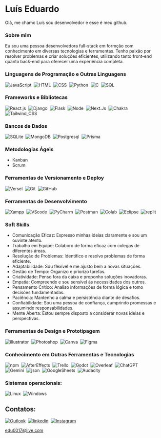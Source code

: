 
# Luís Eduardo
Olá, me chamo Luís sou desenvolvedor e esse é meu github.

### Sobre mim

Eu sou uma pessoa desenvolvedora full-stack em formção com conhecimento em diversas tecnologias e ferramentas. Tenho paixão por resolver problemas e criar soluções eficientes, utilizando tanto front-end quanto back-end para oferecer uma experiência completa.

### Linguagens de Programação e Outras Linguagens

![JavaScript](https://img.shields.io/badge/JavaScript-F7DF1E?style=for-the-badge&logo=javascript&logoColor=black)&nbsp;
![HTML](https://img.shields.io/badge/HTML5-E34F26?style=for-the-badge&logo=html5&logoColor=white)&nbsp;
![CSS](https://img.shields.io/badge/CSS3-1572B6?style=for-the-badge&logo=css3&logoColor=white)&nbsp;
![Python](https://img.shields.io/badge/Python-FFD43B?style=for-the-badge&logo=python&logoColor=blue)&nbsp;
![C](https://img.shields.io/badge/C-00569c?style=for-the-badge&logo=C&logoColor=white)&nbsp;
![SQL](https://img.shields.io/badge/SQL-000?style=for-the-badge&logo=&logoColor=white)&nbsp;

### Frameworks e Bibliotecas


![React.js](https://img.shields.io/badge/React-20232A?style=for-the-badge&logo=react&logoColor=61DAFB)&nbsp;
![Django](https://img.shields.io/badge/Django-092E20?style=for-the-badge&logo=django&logoColor=white)&nbsp;
![Flask](https://img.shields.io/badge/Flask-FFF?style=for-the-badge&logo=Flask&logoColor=blue)&nbsp;
![Node](https://img.shields.io/badge/Node%20js-339933?style=for-the-badge&logo=nodedotjs&logoColor=white)&nbsp;
![Next.Js](https://img.shields.io/badge/Next.js-fff?style=for-the-badge&logo=next.js&logoColor=black)&nbsp;
![Chakra](https://img.shields.io/badge/Chakra--UI-319795?style=for-the-badge&logo=chakra-ui&logoColor=white)&nbsp;
![Tailwind_CSS](https://img.shields.io/badge/Tailwind_CSS-06B6D4?style=for-the-badge&logo=tailwind-css&logoColor=white)&nbsp;

### Bancos de Dados

![SQLite](https://img.shields.io/badge/Sqlite-003B57?style=for-the-badge&logo=sqlite&logoColor=white)&nbsp;
![MongoDB](https://img.shields.io/badge/MongoDB-4EA94B?style=for-the-badge&logo=mongodb&logoColor=white)&nbsp;
![Postgresql](https://img.shields.io/badge/PostgreSQL-316192?style=for-the-badge&logo=postgresql&logoColor=white)&nbsp;
![Prisma](https://img.shields.io/badge/Prisma-3982CE?style=for-the-badge&logo=Prisma&logoColor=white)&nbsp;

### Metodologias Ágeis
- Kanban 
- Scrum

### Ferramentas de Versionamento e Deploy

![Versel](https://img.shields.io/badge/Vercel-000000?style=for-the-badge&logo=vercel&logoColor=white)&nbsp;
![Git](https://img.shields.io/badge/GIT-E44C30?style=for-the-badge&logo=git&logoColor=white)&nbsp;
![GitHub](https://img.shields.io/badge/GITHub-000?style=for-the-badge&logo=github&logoColor=white)&nbsp;

### Ferramentas de Desenvolvimento

![Xampp](https://img.shields.io/badge/Xampp-F37623?style=for-the-badge&logo=xampp&logoColor=white)&nbsp;
![VScode](https://img.shields.io/badge/vscode-4285F4?style=for-the-badge&logo=visualstudio&logoColor=white)&nbsp;
![PyCharm](https://img.shields.io/badge/PyCharm-ffd700?style=for-the-badge&logo=PyCharm&logoColor=blue)&nbsp;
![Postman](https://img.shields.io/badge/Postman-FF6C37?style=for-the-badge&logo=Postman&logoColor=white)&nbsp;
![Colab](https://img.shields.io/badge/Colab-F9AB00?style=for-the-badge&logo=googlecolab&color=525252)&nbsp;
![Eclipse](https://img.shields.io/badge/Eclipse-2C2255?style=for-the-badge&logo=eclipse&logoColor=white)&nbsp;
![replit](https://img.shields.io/badge/replit-667881?style=for-the-badge&logo=replit&logoColor=white)&nbsp;

### Soft Skills

- Comunicação Eficaz: Expresso minhas ideias claramente e sou um ouvinte atento.
- Trabalho em Equipe: Colaboro de forma eficaz com colegas de diferentes áreas.
- Resolução de Problemas: Identifico e resolvo problemas de forma eficiente.
- Adaptabilidade: Sou flexível e me ajusto bem a novas situações.
- Gestão de Tempo: Organizo e priorizo tarefas.
- Criatividade: Penso fora da caixa e proponho soluções inovadoras.
- Empatia: Compreendo e sou sensível às necessidades dos outros.
- Pensamento Crítico: Analiso informações de forma lógica e tomo decisões fundamentadas.
- Paciência: Mantenho a calma e persistência diante de desafios.
- Confiabilidade: Sou uma pessoa de confiança, cumprindo promessas e assumindo responsabilidades.
- Mente Aberta: Estou sempre disposto a considerar novas ideias e perspectivas.
  
### Ferramentas de Design e Prototipagem

![illustrator](https://img.shields.io/badge/Adobe%20Illustrator-FF9A00?style=for-the-badge&logo=adobe%20illustrator&logoColor=white)&nbsp;
![Photoshop](https://img.shields.io/badge/Adobe%20Photoshop-31A8FF?style=for-the-badge&logo=Adobe%20Photoshop&logoColor=black)&nbsp;
![Canva](https://img.shields.io/badge/Canva-%2300C4CC.svg?&style=for-the-badge&logo=Canva&logoColor=white)&nbsp;
![Figma](https://img.shields.io/badge/Figma-F24E1E?style=for-the-badge&logo=figma&logoColor=white)&nbsp;

### Conhecimento em Outras Ferramentas e Tecnologias

![npm](https://img.shields.io/badge/npm-CB3837?style=for-the-badge&logo=npm&logoColor=white)&nbsp;
![AfterEffects](https://img.shields.io/badge/Adobe%20after%20affects-CF96FD?style=for-the-badge&logo=Adobe%20after%20effects&logoColor=393665)&nbsp;
![Trello](https://img.shields.io/badge/Trello-0052CC?style=for-the-badge&logo=trello&logoColor=white)&nbsp;
![Godot](https://img.shields.io/badge/Godot-478CBF?style=for-the-badge&logo=GodotEngine&logoColor=white)&nbsp;
![Overleaf](https://img.shields.io/badge/Overleaf-47A141?style=for-the-badge&logo=Overleaf&logoColor=white)&nbsp;
![ChatGPT](https://img.shields.io/badge/ChatGPT-74aa9c?style=for-the-badge&logo=openai&logoColor=white)&nbsp;
![Gemini](https://img.shields.io/badge/Gemini-8E75B2?style=for-the-badge&logo=googlebard&logoColor=fff)&nbsp;
![json](https://img.shields.io/badge/json-5E5C5C?style=for-the-badge&logo=json&logoColor=white)&nbsp;
![GoogleSheets](https://img.shields.io/badge/Google%20Sheets-34A853?style=for-the-badge&logo=google-sheets&logoColor=white)&nbsp;
![Audacity](https://img.shields.io/badge/Audacity-0000CC?style=for-the-badge&logo=audacity&logoColor=white)&nbsp;

### Sistemas operacionais:

![Linux](https://img.shields.io/badge/Linux-FCC624?style=for-the-badge&logo=linux&logoColor=black)&nbsp;
![Windows](https://img.shields.io/badge/Windows-0078D6?style=for-the-badge&logo=windows&logoColor=white)&nbsp;

## Contatos:
[![Outlook](https://img.shields.io/badge/Outlook-0078D4?style=for-the-badge&logo=microsoft-outlook&logoColor=white)](https://is.gd/iY5sVC)&nbsp;
[![linkedin](https://img.shields.io/badge/linkedin-097cba?style=for-the-badge&logo=linkedin&logoColor=white)](https://www.linkedin.com/in/luis-eduardo-leite-azevedo/)&nbsp;
[![Instagram](https://img.shields.io/badge/Instagram-E4405F?style=for-the-badge&logo=instagram&logoColor=white)](https://www.instagram.com/duasck/)

edu0017@live.com


